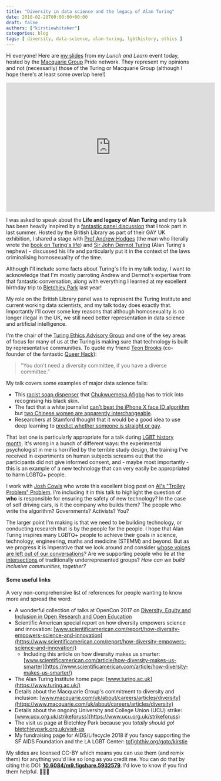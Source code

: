 ```yaml
---
title: "Diversity in data science and the legacy of Alan Turing"
date: 2018-02-28T00:00:00+00:00
draft: false
authors: ["kirstiewhitaker"]
categories: blog
tags: [ diversity, data-science, alan-turing, lgbthistory, ethics ]
---
```


Hi everyone! Here are [my slides](https://doi.org/10.6084/m9.figshare.5932579) from my *Lunch and Learn* event today, hosted by the [Macquarie Group](https://www.macquarie.com/uk/corporate) Pride network. They represent my opinions and not (necessarily) those of the Turing or Macquarie Group (although I hope there's at least some overlap here!)

<iframe src="https://widgets.figshare.com/articles/5932579/embed?show_title=1" width="568" height="351" frameborder="0" align="middle"></iframe>

I was asked to speak about the **Life and legacy of Alan Turing** and my talk has been heavily inspired by a [fantastic panel discussion](https://www.bl.uk/events/alan-turing-life-work-legacy) that I took part in last summer. Hosted by the British Library as part of their GAY UK exhibition, I shared a stage with [Prof Andrew Hodges](https://www.synth.co.uk/) (the man who literally wrote the [book on Turing's life](https://en.wikipedia.org/wiki/Alan_Turing:_The_Enigma)) and [Sir John Dermot Turing](https://en.wikipedia.org/wiki/Dermot_Turing) (Alan Turing's nephew) - discussed his life and particularly put it in the context of the laws criminalising homosexuality of the time.

Although I'll include some facts about Turing's life in my talk today, I want to acknowledge that I'm mostly parroting Andrew and Dermot's expertise from that fantastic conversation, along with everything I learned at my excellent birthday trip to [Bletchley Park](https://bletchleypark.org.uk/) last year!

My role on the British Library panel was to represent the Turing Institute and current working data scientists, and my talk today does exactly that. Importantly I'll cover some key reasons that although homosexuality is no longer illegal in the UK, we still need better representation in data science and artificial intelligence.

I'm the chair of the [Turing Ethics Advisory Group](https://www.turing.ac.uk/data-ethics) and one of the key areas of focus for many of us at the Turing is making sure that technology is built by representative communities. To quote my friend [Teon Brooks](https://teonbrooks.github.io/) (co-founder of the fantastic [Queer Hack](https://queerhack.org)):

> "You don't need a diversity committee, if you have a diverse committee."

My talk covers some examples of major data science fails:

* This [racist soap dispenser](https://twitter.com/nke_ise/status/897756900753891328) that [Chukwuemeka Afigbo](https://twitter.com/nke_ise) has to trick into recognising his black skin.
* The fact that a white journalist [can't beat the iPhone X face ID algorithm](https://www.wired.com/story/tried-to-beat-face-id-and-failed-so-far) but [two Chinese women are apparently interchangeable](https://www.newsweek.com/iphone-x-racist-apple-refunds-device-cant-tell-chinese-people-apart-woman-751263).
* Researchers at Stamford thought that it would be a good idea to use deep learning to [predict whether someone is straight or gay](https://www.theguardian.com/technology/2017/sep/07/new-artificial-intelligence-can-tell-whether-youre-gay-or-straight-from-a-photograph).

That last one is particularly appropriate for a talk during [LGBT history month](https://lgbthistorymonth.org.uk/). It's wrong in a bunch of different ways: the experimental psychologist in me is horrified by the terrible study design, the training I've received in experiments on human subjects screams out that the participants did not give informed consent, and - maybe most importantly - this is an example of a new technology that can very easily be appropriated to harm LGBTQ+ people.

I work with [Josh Cowls](https://twitter.com/JoshCowls) who wrote this excellent blog post on [AI's "Trolley Problem" Problem](https://www.turing.ac.uk/media/opinion/ais-trolley-problem-problem). I'm including it in this talk to highlight the question of **who** is responsible for ensuring the safety of new technology? In the case of self driving cars, is it the company who builds them? The people who write the algorithm? Governments? Activists? You?

The larger point I'm making is that we need to be building technology, or conducting research that is by the people for the people. I hope that Alan Turing inspires many LGBTQ+ people to achieve their goals in science, technology, engineering, maths and medicine (STEMM) and beyond. But as we progress it is imperative that we look around and consider [whose voices are left out of our conversations](https://tararobertson.ca/2017/opencon/)? Are we supporting people who lie at the [intersections](https://en.wikipedia.org/wiki/Intersectionality) of traditionally underrepresented groups? *How can we build inclusive communities, together?*

#### Some useful links

A very non-comprehensive list of references for people wanting to know more and spread the word:

* A wonderful collection of talks at OpenCon 2017 on [Diversity, Equity and Inclusion in Open Research and Open Education](https://www.youtube.com/watch?v=UUKJYLDyVvI&list=PLKzRudZaXUD3sQ5mU0VP7gzNsvfqH0iIH)
* Scientific American special report on how diversity empowers science and innovation: [www.scientificamerican.com/report/how-diversity-empowers-science-and-innovation](https://www.scientificamerican.com/report/how-diversity-empowers-science-and-innovation/)
  * Including this article on how diversity makes us smarter: [www.scientificamerican.com/article/how-diversity-makes-us-smarter](https://www.scientificamerican.com/article/how-diversity-makes-us-smarter/)
* The Alan Turing Institute home page: [www.turing.ac.uk](https://www.turing.ac.uk/)
* Details about the Macquarie Group's commitment to diversity and inclusion:  [www.macquarie.com/uk/about/careers/articles/diversity](https://www.macquarie.com/uk/about/careers/articles/diversity)
* Details about the ongoing University and College Union (UCU) strike:  [www.ucu.org.uk/strikeforuss](https://www.ucu.org.uk/strikeforuss)
* The visit us page at Bletchley Park because you *totally should go*! [bletchleypark.org.uk/visit-us](https://bletchleypark.org.uk/visit-us)
* My fundraising page for AIDS/Lifecycle 2018 if you fancy supporting the SF AIDS Foundation and the LA LGBT Center: [tofighthiv.org/goto/kirstie](https://tofighthiv.org/goto/kirstie)

My slides are licensed CC-BY which means you can use them (and remix them) for anything you'd like so long as you credit me. You can do that by citing this DOI: [**10.6084/m9.figshare.5932579**](https://doi.org/10.6084/m9.figshare.5932579.v1). I'd love to know if you find them helpful. 🌈💖🙌
